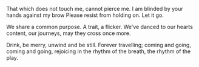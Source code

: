 That which does not touch me,
cannot pierce me.
I am blinded by your hands against my brow
Please resist from holding on.
Let it go.

We share a common purpose.
A trait, a flicker.
We've danced to our hearts content,
our journeys, may they cross once more.

Drink, be merry, unwind and be still.
Forever travelling;
coming and going,
coming and going,
rejoicing in the rhythm of the breath,
the rhythm of the play.
